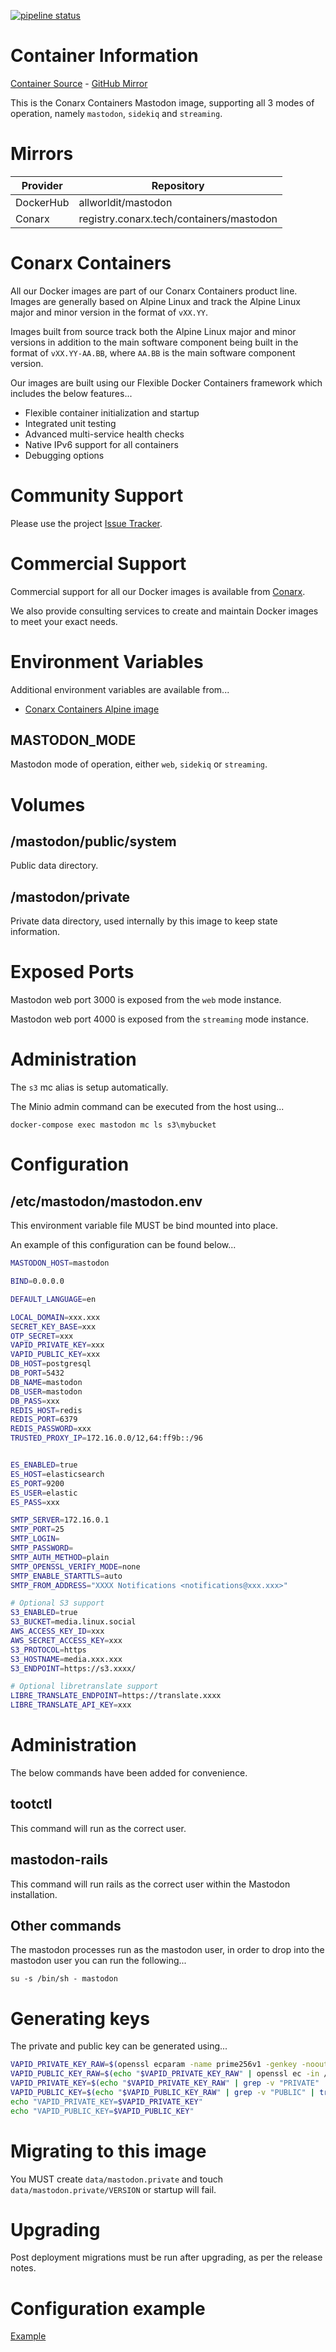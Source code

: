 [![pipeline status](https://gitlab.conarx.tech/containers/mastodon/badges/main/pipeline.svg)](https://gitlab.conarx.tech/containers/mastodon/-/commits/main)

# Container Information

[Container Source](https://gitlab.conarx.tech/containers/mastodon) - [GitHub Mirror](https://github.com/AllWorldIT/containers-mastodon)

This is the Conarx Containers Mastodon image, supporting all 3 modes of operation, namely `mastodon`, `sidekiq` and `streaming`.



# Mirrors

|  Provider  |  Repository                              |
|------------|------------------------------------------|
| DockerHub  | allworldit/mastodon                      |
| Conarx     | registry.conarx.tech/containers/mastodon |



# Conarx Containers

All our Docker images are part of our Conarx Containers product line. Images are generally based on Alpine Linux and track the
Alpine Linux major and minor version in the format of `vXX.YY`.

Images built from source track both the Alpine Linux major and minor versions in addition to the main software component being
built in the format of `vXX.YY-AA.BB`, where `AA.BB` is the main software component version.

Our images are built using our Flexible Docker Containers framework which includes the below features...

- Flexible container initialization and startup
- Integrated unit testing
- Advanced multi-service health checks
- Native IPv6 support for all containers
- Debugging options



# Community Support

Please use the project [Issue Tracker](https://gitlab.conarx.tech/containers/mastodon/-/issues).



# Commercial Support

Commercial support for all our Docker images is available from [Conarx](https://conarx.tech).

We also provide consulting services to create and maintain Docker images to meet your exact needs.



# Environment Variables

Additional environment variables are available from...
* [Conarx Containers Alpine image](https://gitlab.conarx.tech/containers/alpine)


## MASTODON_MODE

Mastodon mode of operation, either `web`, `sidekiq` or `streaming`.



# Volumes


## /mastodon/public/system

Public data directory.


## /mastodon/private

Private data directory, used internally by this image to keep state information.



# Exposed Ports

Mastodon web port 3000 is exposed from the `web` mode instance.

Mastodon web port 4000 is exposed from the `streaming` mode instance.



# Administration

The `s3` mc alias is setup automatically.

The Minio admin command can be executed from the host using...

```
docker-compose exec mastodon mc ls s3\mybucket
```



# Configuration


## /etc/mastodon/mastodon.env

This environment variable file MUST be bind mounted into place.

An example of this configuration can be found below...

```bash
MASTODON_HOST=mastodon

BIND=0.0.0.0

DEFAULT_LANGUAGE=en

LOCAL_DOMAIN=xxx.xxx
SECRET_KEY_BASE=xxx
OTP_SECRET=xxx
VAPID_PRIVATE_KEY=xxx
VAPID_PUBLIC_KEY=xxx
DB_HOST=postgresql
DB_PORT=5432
DB_NAME=mastodon
DB_USER=mastodon
DB_PASS=xxx
REDIS_HOST=redis
REDIS_PORT=6379
REDIS_PASSWORD=xxx
TRUSTED_PROXY_IP=172.16.0.0/12,64:ff9b::/96


ES_ENABLED=true
ES_HOST=elasticsearch
ES_PORT=9200
ES_USER=elastic
ES_PASS=xxx

SMTP_SERVER=172.16.0.1
SMTP_PORT=25
SMTP_LOGIN=
SMTP_PASSWORD=
SMTP_AUTH_METHOD=plain
SMTP_OPENSSL_VERIFY_MODE=none
SMTP_ENABLE_STARTTLS=auto
SMTP_FROM_ADDRESS="XXXX Notifications <notifications@xxx.xxx>"

# Optional S3 support
S3_ENABLED=true
S3_BUCKET=media.linux.social
AWS_ACCESS_KEY_ID=xxx
AWS_SECRET_ACCESS_KEY=xxx
S3_PROTOCOL=https
S3_HOSTNAME=media.xxx.xxx
S3_ENDPOINT=https://s3.xxxx/

# Optional libretranslate support
LIBRE_TRANSLATE_ENDPOINT=https://translate.xxxx
LIBRE_TRANSLATE_API_KEY=xxx
```



# Administration

The below commands have been added for convenience.

## tootctl

This command will run as the correct user.


## mastodon-rails

This command will run rails as the correct user within the Mastodon installation.


## Other commands

The mastodon processes run as the mastodon user, in order to drop into the mastodon user you can run the following...

```
su -s /bin/sh - mastodon
```



# Generating keys

The private and public key can be generated using...

```bash
VAPID_PRIVATE_KEY_RAW=$(openssl ecparam -name prime256v1 -genkey -noout -out /dev/stdout)
VAPID_PUBLIC_KEY_RAW=$(echo "$VAPID_PRIVATE_KEY_RAW" | openssl ec -in /dev/stdin -pubout -out /dev/stdout)
VAPID_PRIVATE_KEY=$(echo "$VAPID_PRIVATE_KEY_RAW" | grep -v "PRIVATE" | tr -d '\n')
VAPID_PUBLIC_KEY=$(echo "$VAPID_PUBLIC_KEY_RAW" | grep -v "PUBLIC" | tr -d '\n')
echo "VAPID_PRIVATE_KEY=$VAPID_PRIVATE_KEY"
echo "VAPID_PUBLIC_KEY=$VAPID_PUBLIC_KEY"
```



# Migrating to this image

You MUST create `data/mastodon.private` and touch `data/mastodon.private/VERSION` or startup will fail.



# Upgrading

Post deployment migrations must be run after upgrading, as per the release notes.


# Configuration example

[Example](contrib/)
